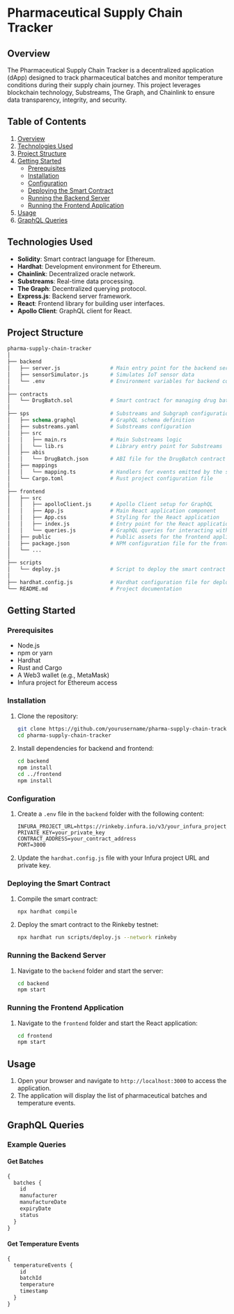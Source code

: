 # Pharmaceutical Supply Chain Tracker

## Overview

The Pharmaceutical Supply Chain Tracker is a decentralized application (dApp) designed to track pharmaceutical batches and monitor temperature conditions during their supply chain journey. This project leverages blockchain technology, Substreams, The Graph, and Chainlink to ensure data transparency, integrity, and security.

## Table of Contents

1. [Overview](#overview)
2. [Technologies Used](#technologies-used)
3. [Project Structure](#project-structure)
4. [Getting Started](#getting-started)
   - [Prerequisites](#prerequisites)
   - [Installation](#installation)
   - [Configuration](#configuration)
   - [Deploying the Smart Contract](#deploying-the-smart-contract)
   - [Running the Backend Server](#running-the-backend-server)
   - [Running the Frontend Application](#running-the-frontend-application)
5. [Usage](#usage)
6. [GraphQL Queries](#graphql-queries)

## Technologies Used

- **Solidity**: Smart contract language for Ethereum.
- **Hardhat**: Development environment for Ethereum.
- **Chainlink**: Decentralized oracle network.
- **Substreams**: Real-time data processing.
- **The Graph**: Decentralized querying protocol.
- **Express.js**: Backend server framework.
- **React**: Frontend library for building user interfaces.
- **Apollo Client**: GraphQL client for React.

## Project Structure

```graphql
pharma-supply-chain-tracker
│
├── backend
│   ├── server.js                # Main entry point for the backend server
│   ├── sensorSimulator.js       # Simulates IoT sensor data
│   └── .env                     # Environment variables for backend configuration
│
├── contracts
│   └── DrugBatch.sol            # Smart contract for managing drug batches
│
├── sps                          # Substreams and Subgraph configuration
│   ├── schema.graphql           # GraphQL schema definition
│   ├── substreams.yaml          # Substreams configuration
│   ├── src
│   │   ├── main.rs              # Main Substreams logic
│   │   └── lib.rs               # Library entry point for Substreams
│   ├── abis
│   │   └── DrugBatch.json       # ABI file for the DrugBatch contract
│   ├── mappings
│   │   └── mapping.ts           # Handlers for events emitted by the smart contract
│   └── Cargo.toml               # Rust project configuration file
│
├── frontend
│   ├── src
│   │   ├── apolloClient.js      # Apollo Client setup for GraphQL
│   │   ├── App.js               # Main React application component
│   │   ├── App.css              # Styling for the React application
│   │   ├── index.js             # Entry point for the React application
│   │   └── queries.js           # GraphQL queries for interacting with the subgraph
│   ├── public                   # Public assets for the frontend application
│   ├── package.json             # NPM configuration file for the frontend project
│   └── ...
│
├── scripts
│   └── deploy.js                # Script to deploy the smart contract
│
├── hardhat.config.js            # Hardhat configuration file for deploying and managing smart contracts
└── README.md                    # Project documentation
```

## Getting Started

### Prerequisites

- Node.js
- npm or yarn
- Hardhat
- Rust and Cargo
- A Web3 wallet (e.g., MetaMask)
- Infura project for Ethereum access

### Installation

1. Clone the repository:

   ```sh
   git clone https://github.com/yourusername/pharma-supply-chain-tracker.git
   cd pharma-supply-chain-tracker
   ```

2. Install dependencies for backend and frontend:

   ```sh
   cd backend
   npm install
   cd ../frontend
   npm install
   ```

### Configuration

1. Create a `.env` file in the `backend` folder with the following content:

   ```plaintext
   INFURA_PROJECT_URL=https://rinkeby.infura.io/v3/your_infura_project_id
   PRIVATE_KEY=your_private_key
   CONTRACT_ADDRESS=your_contract_address
   PORT=3000
   ```

2. Update the `hardhat.config.js` file with your Infura project URL and private key.

### Deploying the Smart Contract

1. Compile the smart contract:

   ```sh
   npx hardhat compile
   ```

2. Deploy the smart contract to the Rinkeby testnet:

   ```sh
   npx hardhat run scripts/deploy.js --network rinkeby
   ```

### Running the Backend Server

1. Navigate to the `backend` folder and start the server:

   ```sh
   cd backend
   npm start
   ```

### Running the Frontend Application

1. Navigate to the `frontend` folder and start the React application:

   ```sh
   cd frontend
   npm start
   ```

## Usage

1. Open your browser and navigate to `http://localhost:3000` to access the application.
2. The application will display the list of pharmaceutical batches and temperature events.

## GraphQL Queries

### Example Queries

#### Get Batches

```graphql
{
  batches {
    id
    manufacturer
    manufactureDate
    expiryDate
    status
  }
}
```

#### Get Temperature Events

```graphql
{
  temperatureEvents {
    id
    batchId
    temperature
    timestamp
  }
}
```
